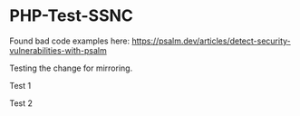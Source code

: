 # PHP-Test-SSNC

Found bad code examples here:
https://psalm.dev/articles/detect-security-vulnerabilities-with-psalm

Testing the change for mirroring.

Test 1

Test 2
